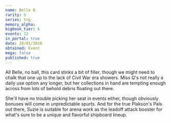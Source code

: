 ```yaml
---
name: Belle Q
rarity: 5
series: tng
memory_alpha:
bigbook_tier: 6
events: 12
in_portal: true
date: 20/01/2020
obtained: Event
mega: false
published: true
---
```


All Belle, no ball, this card stinks a bit of filler, though we might need to chalk that one up to the lack of Civil War era showers. Miss Q's not really a daily use option any longer, but her collections in hand are tempting enough across from lots of behold debris floating out there.

She'll have no trouble picking her seat in events either, though obviously bonuses will come in unpredictable spurts. And for the true Plakson's Pals out there, Suzie is suitable for arena work as the leadoff attack booster for what's sure to be a unique and flavorful shipboard lineup.
